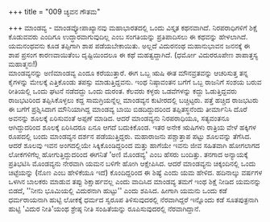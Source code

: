+++
title = "009 ಚ್ಯವನ ಗೌತಮ"

+++
ಮಾಂಡವ್ಯ - ಮಾಂಡವ್ಯೋಪಾಖ್ಯಾನವು ಮಹಾಭಾರತದಲ್ಲಿ ಒಂದು ವಿಸ್ತೃತ ಕಥನವಾಗಿದೆ. ನಿರಪರಾಧಿಗಳಿಗೆ ಶಿಕ್ಷೆ ಕೊಡುವವರು ಎಂದಿಗೂ ಉದ್ಧಾರವಾಗುವುದಿಲ್ಲ ಎಂಬ ಸಂಗತಿಯನ್ನು ಪ್ರತಿಪಾದಿಸಲು ಈ ಕಥವನ್ನು ಹೇಳಲಾಗಿದೆ. ಯಮನಂಥವನು ಕೂಡ ತಪ್ಪಿಗಾಗಿ ಶಾಪ ಪಡೆಯಬೇಕಾಯಿತು. ಅಲ್ಲದೆ ವಿದುರನಂಥ ಮಹಾನುಭಾವನ ಜನನಕ್ಕೆ ಈ ಶಾಪ ಪ್ರಸಂಗ ಕಾರಣವಾಯಿತೆಂಬ ದೃಷ್ಟಿಯಿಂದಲೂ ಈ ಕಥೆ ಮಹತ್ವದ್ದಾಗಿದೆ. (ಧರ್ಮೋ ವಿದುರರೂಪೇಣ ಶಾಪಾತ್ತಸ್ಯ ಮಹಾತ್ಮನಃ!)  
ಮಾಂಡವ್ಯನನ್ನು ಅಣಿಮಾಂಡವ್ಯ ಎಂದೂ ಕರೆಯುತ್ತಾರೆ. ಈಗ ಒಬ್ಬ ಋಷಿ ಈತ ಮೌನವ್ರತವನ್ನು ಆಚರಿಸುತ್ತ ತನ್ನ ಕೈಗಳನ್ನು ಮೇಲಕ್ಕೆ ಎತ್ತಿಕೊಂಡು ತಪಸ್ಸು ಮಾಡುತ್ತಿದ್ದವನು. ಇಂಥ ನಿಷ್ಠಾವಂತನ ಬಗೆಗೆ ಒಬ್ಬ ರಾಜನಿಗೆ ಸಂಶಯ ಬರುವ ರೀತಿಯಲ್ಲಿ ಒಂದು ಘಟನೆ ನಡೆದದ್ದು ಒಂದು ದುರಂತ. ಕೆಲವರು ಕಳ್ಳರು ಒಡವೆಗಳನ್ನು ಕದ್ದು ಓಡುತ್ತಿದ್ದವರು ರಾಜಭಟರಿಂದ ತಪ್ಪಿಸಿಕೊಳ್ಳಲು ಕದ್ದ ಸಾಮಗ್ರಿಯನ್ನೆಲ್ಲ ಮಾಂಡವ್ಯನ ಕುಟೀರದಲ್ಲಿ ಬಚ್ಚಿಟ್ಟರು. ಪತ್ತೆ ಹಚ್ಚಿದ ರಾಜಭಟರು ಈ ಬಗೆಗೆ ಪ್ರಶ್ನಿಸಿದಾಗ ಮೌನಿಯಾಗಿದ್ದ ಮಾಂಡವ್ಯ ಬಾಯಿ ಬಿಡದಿದ್ದುದರಿಂದ ತಪ್ಪಿತಸ್ಥನೆಂದು ತೀರ್ಮಾನಿಸಿ ದೊರೆ ಅವನನ್ನು ಶೂಲಕ್ಕೆ ಏರಿಸುವಂತೆ ಅಪ್ಪಣೆ ಮಾಡಿದ. ಆದರೆ ಮಾಂಡವ್ಯನು ನಿರಪರಾಧಿಯೂ, ಸತ್ಯವಂತನೂ ಆಗಿದ್ದುದರಿಂದ ಶೂಲಕ್ಕೆ ಏರಿಸಿದರೂ ಏನೂ ಆಗದೆ ಬದುಕಿಕೊಂಡ. ಇತರ ಅನೇಕ ಋಷಿಗಳು ರಾತ್ರಿಯ ವೇಳೆ ಹಕ್ಕಿಗಳ ರೂಪದಲ್ಲಿ ಬಂದು ಮಾಂಡವ್ಯನ ದರ್ಶನ ಪಡೆಯುತ್ತಿದ್ದರು. ಮಹಾರಾಜನು ಪಶ್ಚಾತ್ತಾಪ ಪಟ್ಟು ಶೂಲವನ್ನು ತೆಗೆಸಿದ. ಆದರೆ ಶೂಲವು ಇವನ ಅಂಗದಲ್ಲಿಯೇ ಸಿಕ್ಕಿಕೊಂಡಿದ್ದರಿಂದ ಮತ್ತು ಹಾಗೆಯೇ ಇವನು ಜೀವ ಸಹಿತವಾಗಿ ಹೋಗಲಾಗದ ಲೋಕಗಳಿಗೆಲ್ಲ ಹೋಗುತ್ತಿದ್ದುದರಿಂದ ಈಗನಿತೆ 'ಅಣಿ ಮೊಂಡವ್ಯ' ಎಂಬ ಹೆಸರು ಬಂದಿತ್ತು. ತನಗಾದ ಅನ್ಯಾಯಕ್ಕೆ ಪ್ರತಿಭಟಿಸಿ ಮೊಂಡವ್ಯನು ನೇರವಾಗಿ ಯಮನ ಬಳಿಗೇ ಹೋಗಿ ಆಕ್ಷೇಪಿಸಿದ. ಆದರೆ ಮಾಂಡವ್ಯನು ಚಿಕ್ಕಂದಿನಲ್ಲಿ ಒಂದು ಚಿಟ್ಟೆಯನ್ನು (ನೊಣ ಎಂಬ ಹೇಳಿಕೆಯೂ ಇದೆ) ಕೊಂದಿದ್ದರಿಂದ ಈ ಶಿಷ್ಯೆ ಎಂದು ಯಮ ಹೇಳಿದ. ಹದಿನಾಲ್ಕು ವರ್ಷಗಳ ಒಳಗಿನ ಬಾಲಕರು ಮಾಡುವ ತಪ್ಪು ಶಿಕ್ಷಾರ್ಹವಲ್ಲ ಎಂದು ವಾದಿಸಿದ ಮಾಂಡವ್ಯ ತಮಗೆ ಇಂಥ ಶಿಕ್ಷೆ ನೀಡಿದ ಯಮನನ್ನು ಬಿಡದೆ, ''ನೀನು ಭೂಮಿಯಲ್ಲಿ ವಿದುರನಾಗಿ ಹುಟ್ಟು'' ಎಂದು ಶಪಿಸಿದ. ಹೀಗಾಗಿ ಯಮನು ಒಂದು ಕಡೆ ಧರ್ಮರಾಯನಾಗಿ ಹುಟ್ಟಿ ಲೋಕಕ್ಕೆ ಧರ್ಮದ ಸ್ವರೂಪ ತಿಳಿಸುವುದರಲ್ಲಿ ನೆರವಾಗಿದ್ದರೆ ಇನ್ನೊಂದು ಕಡೆ ಸೂತಪುತ್ರನಾಗಿ ಹುಟ್ಟಿ 'ವಿದುರ ನೀತಿ'ಯಂಥ ಶ್ರೇಷ್ಠ ನೀತಿ ಸಂಹಿತೆಯನ್ನು ರೂಪಿಸುವುದರಲ್ಲಿ ನೆರವಾಗಿದ್ದಾನೆ.